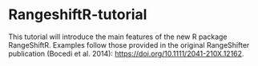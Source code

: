 # RangeshiftR-tutorial
This tutorial will introduce the main features of the new R package RangeShiftR. Examples follow those provided in the original RangeShifter publication (Bocedi et al. 2014): https://doi.org/10.1111/2041-210X.12162.
